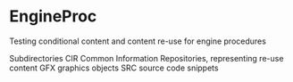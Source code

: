 # EngineProc
Testing conditional content and content re-use for engine procedures

Subdirectories
CIR Common Information Repositories, representing re-use content
GFX graphics objects
SRC source code snippets
